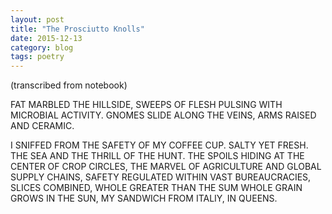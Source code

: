 ```yaml
---
layout: post
title: "The Prosciutto Knolls"
date: 2015-12-13
category: blog
tags: poetry
---
```


(transcribed from notebook)

FAT MARBLED THE HILLSIDE,
SWEEPS OF FLESH PULSING
WITH MICROBIAL ACTIVITY.
GNOMES SLIDE ALONG THE VEINS,
ARMS RAISED AND CERAMIC.

I SNIFFED FROM THE SAFETY OF MY COFFEE CUP.
SALTY YET FRESH.
THE SEA AND THE THRILL
OF THE HUNT.
THE SPOILS HIDING
AT THE CENTER OF CROP CIRCLES,
THE MARVEL OF AGRICULTURE
AND GLOBAL SUPPLY CHAINS,
SAFETY REGULATED WITHIN
VAST BUREAUCRACIES,
SLICES COMBINED,
WHOLE GREATER THAN THE SUM
WHOLE GRAIN GROWS IN THE SUN,
MY SANDWICH FROM ITALIY, IN QUEENS.
